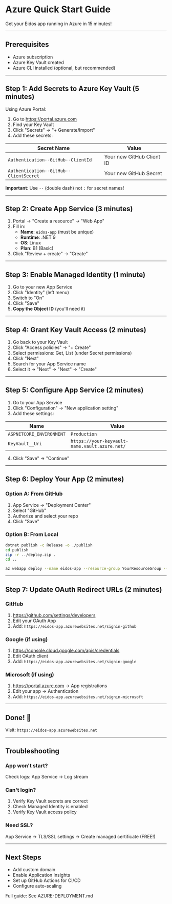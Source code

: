 # Azure Quick Start Guide

Get your Eidos app running in Azure in 15 minutes!

---

## Prerequisites

- Azure subscription
- Azure Key Vault created
- Azure CLI installed (optional, but recommended)

---

## Step 1: Add Secrets to Azure Key Vault (5 minutes)

Using Azure Portal:

1. Go to https://portal.azure.com
2. Find your Key Vault
3. Click "Secrets" → "+ Generate/Import"
4. Add these secrets:

| Secret Name | Value |
|-------------|-------|
| `Authentication--GitHub--ClientId` | Your new GitHub Client ID |
| `Authentication--GitHub--ClientSecret` | Your new GitHub Secret |

**Important**: Use `--` (double dash) not `:` for secret names!

---

## Step 2: Create App Service (3 minutes)

1. Portal → "Create a resource" → "Web App"
2. Fill in:
   - **Name**: `eidos-app` (must be unique)
   - **Runtime**: .NET 9
   - **OS**: Linux
   - **Plan**: B1 (Basic)
3. Click "Review + create" → "Create"

---

## Step 3: Enable Managed Identity (1 minute)

1. Go to your new App Service
2. Click "Identity" (left menu)
3. Switch to "On"
4. Click "Save"
5. **Copy the Object ID** (you'll need it)

---

## Step 4: Grant Key Vault Access (2 minutes)

1. Go back to your Key Vault
2. Click "Access policies" → "+ Create"
3. Select permissions: Get, List (under Secret permissions)
4. Click "Next"
5. Search for your App Service name
6. Select it → "Next" → "Next" → "Create"

---

## Step 5: Configure App Service (2 minutes)

1. Go to your App Service
2. Click "Configuration" → "New application setting"
3. Add these settings:

| Name | Value |
|------|-------|
| `ASPNETCORE_ENVIRONMENT` | `Production` |
| `KeyVault__Uri` | `https://your-keyvault-name.vault.azure.net/` |

4. Click "Save" → "Continue"

---

## Step 6: Deploy Your App (2 minutes)

### Option A: From GitHub
1. App Service → "Deployment Center"
2. Select "GitHub"
3. Authorize and select your repo
4. Click "Save"

### Option B: From Local
```bash
dotnet publish -c Release -o ./publish
cd publish
zip -r ../deploy.zip .
cd ..

az webapp deploy --name eidos-app --resource-group YourResourceGroup --src-path deploy.zip
```

---

## Step 7: Update OAuth Redirect URLs (2 minutes)

### GitHub
1. https://github.com/settings/developers
2. Edit your OAuth App
3. Add: `https://eidos-app.azurewebsites.net/signin-github`

### Google (if using)
1. https://console.cloud.google.com/apis/credentials
2. Edit OAuth client
3. Add: `https://eidos-app.azurewebsites.net/signin-google`

### Microsoft (if using)
1. https://portal.azure.com → App registrations
2. Edit your app → Authentication
3. Add: `https://eidos-app.azurewebsites.net/signin-microsoft`

---

## Done! 🎉

Visit: `https://eidos-app.azurewebsites.net`

---

## Troubleshooting

### App won't start?
Check logs: App Service → Log stream

### Can't login?
1. Verify Key Vault secrets are correct
2. Check Managed Identity is enabled
3. Verify Key Vault access policy

### Need SSL?
App Service → TLS/SSL settings → Create managed certificate (FREE!)

---

## Next Steps

- Add custom domain
- Enable Application Insights
- Set up GitHub Actions for CI/CD
- Configure auto-scaling

Full guide: See AZURE-DEPLOYMENT.md
